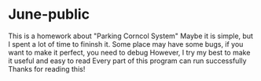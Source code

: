 # June-public
This is a homework about "Parking Corncol System"
Maybe it is simple, but I spent a lot of time to fininsh it.
Some place may have some bugs, if you want to make it perfect, you need to debug
However, I try my best to make it useful and easy to read
Every part of this program can run successfully 
Thanks for reading this!
